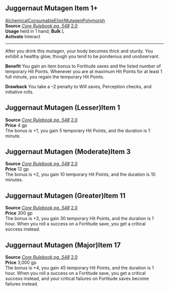 ## Juggernaut Mutagen Item 1+

[Alchemical](https://2e.aonprd.com/Traits.aspx?ID=6)[Consumable](https://2e.aonprd.com/Traits.aspx?ID=36)[Elixir](https://2e.aonprd.com/Traits.aspx?ID=59)[Mutagen](https://2e.aonprd.com/Traits.aspx?ID=116)[Polymorph](https://2e.aonprd.com/Traits.aspx?ID=127)  
**Source** [_Core Rulebook pg. 548_](https://paizo.com/products/btq01y0k?Pathfinder-Core-Rulebook) [2.0](https://2e.aonprd.com/Sources.aspx?ID=1)  
**Usage** held in 1 hand; **Bulk** L  
**Activate** Interact

___

After you drink this mutagen, your body becomes thick and sturdy. You exhibit a healthy glow, though you tend to be ponderous and unobservant.

**Benefit** You gain an item bonus to Fortitude saves and the listed number of temporary Hit Points. Whenever you are at maximum Hit Points for at least 1 full minute, you regain the temporary Hit Points.

**Drawback** You take a –2 penalty to Will saves, Perception checks, and initiative rolls.

## Juggernaut Mutagen (Lesser)Item 1

**Source** [_Core Rulebook pg. 548_](https://paizo.com/products/btq01y0k?Pathfinder-Core-Rulebook) [2.0](https://2e.aonprd.com/Sources.aspx?ID=1)  
**Price** 4 gp  
The bonus is +1, you gain 5 temporary Hit Points, and the duration is 1 minute.  

## Juggernaut Mutagen (Moderate)Item 3

**Source** [_Core Rulebook pg. 548_](https://paizo.com/products/btq01y0k?Pathfinder-Core-Rulebook) [2.0](https://2e.aonprd.com/Sources.aspx?ID=1)  
**Price** 12 gp  
The bonus is +2, you gain 10 temporary Hit Points, and the duration is 10 minutes.  

## Juggernaut Mutagen (Greater)Item 11

**Source** [_Core Rulebook pg. 548_](https://paizo.com/products/btq01y0k?Pathfinder-Core-Rulebook) [2.0](https://2e.aonprd.com/Sources.aspx?ID=1)  
**Price** 300 gp  
The bonus is +3, you gain 30 temporary Hit Points, and the duration is 1 hour. When you roll a success on a Fortitude save, you get a critical success instead.  

## Juggernaut Mutagen (Major)Item 17

**Source** [_Core Rulebook pg. 548_](https://paizo.com/products/btq01y0k?Pathfinder-Core-Rulebook) [2.0](https://2e.aonprd.com/Sources.aspx?ID=1)  
**Price** 3,000 gp  
The bonus is +4, you gain 45 temporary Hit Points, and the duration is 1 hour. When you roll a success on a Fortitude save, you get a critical success instead, and your critical failures on Fortitude saves become failures instead.